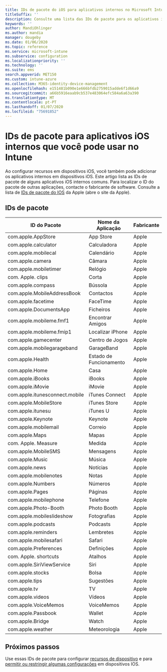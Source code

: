 ```yaml
---
title: IDs de pacote do iOS para aplicativos internos no Microsoft Intune-Azure | Microsoft Docs
titleSuffix: ''
description: Consulte uma lista das IDs de pacote para os aplicativos iOS internos. Use essas IDs de pacote para permitir explicitamente aplicativos em perfis de configuração de dispositivo e políticas no Microsoft Intune.
keywords: ''
author: MandiOhlinger
ms.author: mandia
manager: dougeby
ms.date: 01/06/2020
ms.topic: reference
ms.service: microsoft-intune
ms.subservice: configuration
ms.localizationpriority: ''
ms.technology: ''
ms.suite: ems
search.appverid: MET150
ms.custom: intune-azure
ms.collection: M365-identity-device-management
ms.openlocfilehash: e151481b090e1e666bfdb2759015adde6f1d66a9
ms.sourcegitcommit: a66b5916eaab9cb537e483064efc584a6a63a390
ms.translationtype: MT
ms.contentlocale: pt-PT
ms.lasthandoff: 01/07/2020
ms.locfileid: "75691852"
---
```

# <a name="bundle-ids-for-built-in-ios-apps-you-can-use-in-intune"></a>IDs de pacote para aplicativos iOS internos que você pode usar no Intune

Ao configurar recursos em dispositivos iOS, você também pode adicionar os aplicativos internos em dispositivos iOS. Este artigo lista as IDs de pacote de alguns aplicativos iOS internos comuns. Para localizar o ID do pacote de outras aplicações, contacte o fabricante de software. Consulte a lista de [IDs de pacote do IOS](https://support.apple.com/guide/mdm/ios-bundle-ids-mdm90f60c1ce/web) da Apple (abre o site da Apple).

## <a name="bundle-ids"></a>IDs de pacote

| ID do Pacote                   | Nome da Aplicação     | Fabricante |
|-----------------------------|--------------|-----------|
| com.apple.AppStore          | App Store    | Apple     |
| com.apple.calculator        | Calculadora   | Apple     |
| com.apple.mobilecal         | Calendário     | Apple     |
| com.apple.camera            | Câmara       | Apple     |
| com.apple.mobiletimer       | Relógio        | Apple     |
| com. Apple. clips             | Corta        | Apple     |
| com.apple.compass           | Bússola      | Apple     |
| com.apple.MobileAddressBook | Contactos     | Apple     |
| com.apple.facetime          | FaceTime     | Apple     |
| com.apple.DocumentsApp      | Ficheiros        | Apple     |
| com.apple.mobileme.fmf1     | Encontrar Amigos | Apple     |
| com.apple.mobileme.fmip1    | Localizar iPhone  | Apple     |
| com.apple.gamecenter        | Centro de Jogos  | Apple     |
| com.apple.mobilegarageband  | GarageBand   | Apple     |
| com.apple.Health            | Estado de Funcionamento       | Apple     |
| com.apple.Home              | Casa         | Apple     |
| com.apple.iBooks            | iBooks       | Apple     |
| com.apple.iMovie            | iMovie       | Apple     |
| com.apple.itunesconnect.mobile | iTunes Connect | Apple |
| com.apple.MobileStore       | iTunes Store | Apple     |
| com.apple.itunesu           | iTunes U     | Apple     |
| com.apple.Keynote           | Keynote      | Apple     |
| com.apple.mobilemail        | Correio         | Apple     |
| com.apple.Maps              | Mapas         | Apple     |
| com. Apple. Measure           | Medida      | Apple     |
| com.apple.MobileSMS         | Mensagens     | Apple     |
| com.apple.Music             | Música        | Apple     |
| com.apple.news              | Notícias         | Apple     |
| com.apple.mobilenotes       | Notas        | Apple     |
| com.apple.Numbers           | Números      | Apple     |
| com.apple.Pages             | Páginas        | Apple     |
| com.apple.mobilephone       | Telefone        | Apple     |
| com.apple.Photo-Booth       | Photo Booth  | Apple     |
| com.apple.mobileslideshow   | Fotografias       | Apple     |
| com.apple.podcasts          | Podcasts     | Apple     |
| com.apple.reminders         | Lembretes    | Apple     |
| com.apple.mobilesafari      | Safari       | Apple     |
| com.apple.Preferences       | Definições     | Apple     |
| com. Apple. shortcuts         | Atalhos    | Apple     |
| com.apple.SiriViewService   | Siri         | Apple     |
| com.apple.stocks            | Bolsa       | Apple     |
| com.apple.tips              | Sugestões         | Apple     |
| com.apple.tv                | TV           | Apple     |
| com.apple.videos            | Vídeos       | Apple     |
| com.apple.VoiceMemos        | VoiceMemos   | Apple     |
| com.apple.Passbook          | Wallet       | Apple     |
| com.apple.Bridge            | Watch        | Apple     |
| com.apple.weather           | Meteorologia      | Apple     |      

## <a name="next-steps"></a>Próximos passos

Use essas IDs de pacote para configurar [recursos de dispositivo](ios-device-features-settings.md) e para [permitir ou restringir algumas configurações](device-restrictions-ios.md) em dispositivos IOS.
